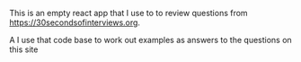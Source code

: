 This is an empty react app that I use to to review questions from https://30secondsofinterviews.org.

A I use that code base to work out examples as answers to the questions on this site
